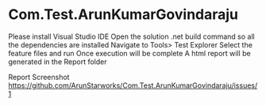 # Com.Test.ArunKumarGovindaraju

Please install Visual Studio IDE
Open the solution
.net build command so all the dependencies are installed 
Navigate to Tools> Test Explorer
Select the feature files and run 
Once execution will be complete 
A html report will be generated in the Report folder 

Report Screenshot
https://github.com/ArunStarworks/Com.Test.ArunKumarGovindaraju/issues/1

